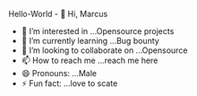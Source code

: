 Hello-World - 👋 Hi, Marcus
- 👀 I’m interested in ...Opensource projects
- 🌱 I’m currently learning ...Bug bounty
- 💞️ I’m looking to collaborate on ...Opensource
- 📫 How to reach me ...reach me here
- 😄 Pronouns: ...Male
- ⚡ Fun fact: ...love to scate

<!---
Waannaabbee/Waannaabbee is a ✨ special ✨ repository because its `README.md` (this file) appears on your GitHub profile.
You can click the Preview link to take a look at your changes.
--->
